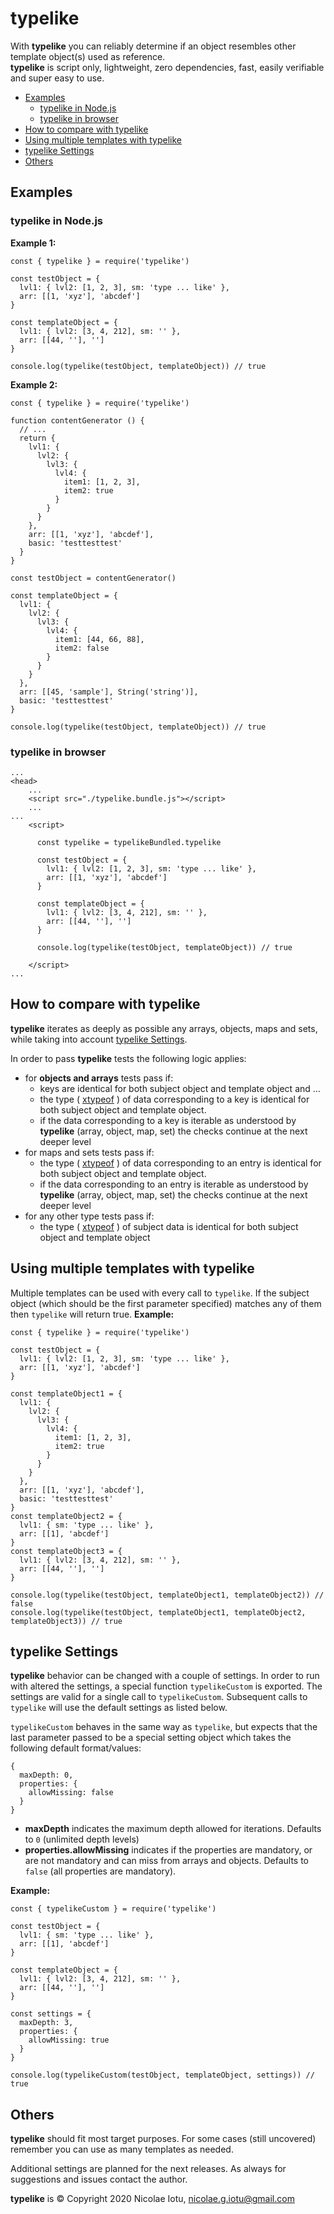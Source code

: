 # typelike

With **typelike** you can reliably determine if an object resembles other template object(s) used as reference.<br>
**typelike** is script only, lightweight, zero dependencies, fast, easily verifiable and super easy to use.

* [Examples](#examples)
  * [typelike in Node.js](#typelike-in-nodejs)
  * [typelike in browser](#typelike-in-browser)
* [How to compare with typelike](#how-to-compare-with-typelike)
* [Using multiple templates with typelike](#using-multiple-templates-with-typelike)
* [typelike Settings](#typelike-settings)
* [Others](#others)

## Examples
### typelike in Node.js
**Example 1:**
```
const { typelike } = require('typelike')

const testObject = {
  lvl1: { lvl2: [1, 2, 3], sm: 'type ... like' },
  arr: [[1, 'xyz'], 'abcdef']
}

const templateObject = {
  lvl1: { lvl2: [3, 4, 212], sm: '' },
  arr: [[44, ''], '']
}

console.log(typelike(testObject, templateObject)) // true
```
**Example 2:**
```
const { typelike } = require('typelike')

function contentGenerator () {
  // ...
  return {
    lvl1: {
      lvl2: {
        lvl3: {
          lvl4: {
            item1: [1, 2, 3],
            item2: true
          }
        }
      }
    },
    arr: [[1, 'xyz'], 'abcdef'],
    basic: 'testtesttest'
  }
}

const testObject = contentGenerator()

const templateObject = {
  lvl1: {
    lvl2: {
      lvl3: {
        lvl4: {
          item1: [44, 66, 88],
          item2: false
        }
      }
    }
  },
  arr: [[45, 'sample'], String('string')],
  basic: 'testtesttest'
}

console.log(typelike(testObject, templateObject)) // true
```

### typelike in browser
```
...
<head>
    ...
    <script src="./typelike.bundle.js"></script>
    ...
...
    <script>

      const typelike = typelikeBundled.typelike
    
      const testObject = {
        lvl1: { lvl2: [1, 2, 3], sm: 'type ... like' },
        arr: [[1, 'xyz'], 'abcdef']
      }
    
      const templateObject = {
        lvl1: { lvl2: [3, 4, 212], sm: '' },
        arr: [[44, ''], '']
      }
    
      console.log(typelike(testObject, templateObject)) // true
    
    </script>
...
```

## How to compare with typelike
**typelike** iterates as deeply as possible any arrays, objects, maps and sets, while taking into account 
[typelike Settings](#typelike-settings).

In order to pass **typelike** tests the following logic applies:
* for **objects and arrays** tests pass if:
  - keys are identical for both subject object and template object and ...
  - the type ( <a href="https://github.com/NicolaeIotu/xtypeof" title="xtypeof" target="_blank">xtypeof</a> ) of data 
    corresponding to a key is identical for both subject object and template object.
  - if the data corresponding to a key is iterable as understood by **typelike** (array, object, map, set) the checks
    continue at the next deeper level
* for maps and sets tests pass if:
  - the type ( <a href="https://github.com/NicolaeIotu/xtypeof" title="xtypeof" target="_blank">xtypeof</a> ) of data 
    corresponding to an entry is identical for both subject object and template object.
  - if the data corresponding to an entry is iterable as understood by **typelike** (array, object, map, set) the checks 
    continue at the next deeper level
* for any other type tests pass if:
  - the type ( <a href="https://github.com/NicolaeIotu/xtypeof" title="xtypeof" target="_blank">xtypeof</a> ) of
    subject data is identical for both subject object and template object

## Using multiple templates with typelike
Multiple templates can be used with every call to `typelike`. If the subject object (which should be the first
 parameter specified) matches any of them then `typelike` will return true.
 **Example:**
```
const { typelike } = require('typelike')

const testObject = {
  lvl1: { lvl2: [1, 2, 3], sm: 'type ... like' },
  arr: [[1, 'xyz'], 'abcdef']
}

const templateObject1 = {
  lvl1: {
    lvl2: {
      lvl3: {
        lvl4: {
          item1: [1, 2, 3],
          item2: true
        }
      }
    }
  },
  arr: [[1, 'xyz'], 'abcdef'],
  basic: 'testtesttest'
}
const templateObject2 = {
  lvl1: { sm: 'type ... like' },
  arr: [[1], 'abcdef']
}
const templateObject3 = {
  lvl1: { lvl2: [3, 4, 212], sm: '' },
  arr: [[44, ''], '']
}

console.log(typelike(testObject, templateObject1, templateObject2)) // false
console.log(typelike(testObject, templateObject1, templateObject2, templateObject3)) // true
```

## typelike Settings
**typelike** behavior can be changed with a couple of settings. In order to run with altered the settings, a special
 function `typelikeCustom` is exported. The settings are valid for a single call to `typelikeCustom`. Subsequent
  calls to `typelike` will use the default settings as listed below.
  
`typelikeCustom` behaves in the same way as `typelike`, but expects that the last parameter passed to be a special
 setting object which takes the following default format/values:
```
{
  maxDepth: 0,
  properties: {
    allowMissing: false
  }
}
```
* **maxDepth** indicates the maximum depth allowed for iterations. Defaults to `0` (unlimited depth levels)
* **properties.allowMissing** indicates if the properties are mandatory, or are not mandatory and can miss from arrays
 and objects. Defaults to `false` (all properties are mandatory).

**Example:**
```
const { typelikeCustom } = require('typelike')

const testObject = {
  lvl1: { sm: 'type ... like' },
  arr: [[1], 'abcdef']
}

const templateObject = {
  lvl1: { lvl2: [3, 4, 212], sm: '' },
  arr: [[44, ''], '']
}

const settings = {
  maxDepth: 3,
  properties: {
    allowMissing: true
  }
}

console.log(typelikeCustom(testObject, templateObject, settings)) // true
```

## Others
**typelike** should fit most target purposes. For some cases (still uncovered) remember you can use as many
 templates as needed. 
 
Additional settings are planned for the next releases. As always for suggestions and issues contact the author.


**typelike** is &copy; Copyright 2020 Nicolae Iotu, nicolae.g.iotu@gmail.com
